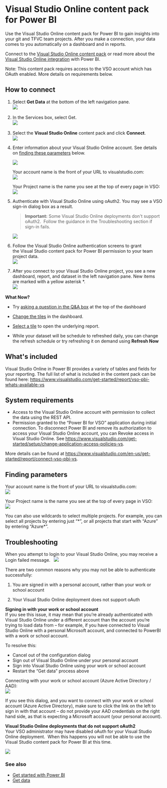 ﻿<properties 
   pageTitle="Visual Studio Online content pack for Power BI"
   description="Visual Studio Online content pack for Power BI"
   services="powerbi" 
   documentationCenter="" 
   authors="theresapalmer" 
   manager="mblythe" 
   editor=""
   tags=""/>
 
<tags
   ms.service="powerbi"
   ms.devlang="NA"
   ms.topic="article"
   ms.tgt_pltfrm="NA"
   ms.workload="powerbi"
   ms.date="02/08/2016"
   ms.author="tpalmer"/>
# Visual Studio Online content pack for Power&nbsp;BI

Use the Visual Studio Online content pack for Power BI to gain insights into your git and TFVC team projects. After you make a connection, your data comes to you automatically on a dashboard and in reports. 

Connect to the [Visual Studio Online content pack](https://app.powerbi.com/getdata/services/visual-studio-online) or read more about the [Visual Studio Online integration](https://powerbi.microsoft.com/integrations/visual_studio_online) with Power BI.

Note: This content pack requires access to the VSO account which has OAuth enabled. More details on requirements below.

## How to connect

1.  Select **Get Data** at the bottom of the left navigation pane.  
    ![](media/powerbi-content-pack-visual-studio-online/PBI_GetData.png) 

2.  In the Services box, select Get.  
    ![](media/powerbi-content-pack-visual-studio-online/PBI_GetServices.png) 

3.  Select the **Visual Studio Online** content pack and click **Connect**.     
    ![](media/powerbi-content-pack-visual-studio-online/PBI_VSOConnect.png)

4.  Enter information about your Visual Studio Online account. See details on [finding these parameters](#FindingParams) below.

    ![](media/powerbi-content-pack-visual-studio-online/PBI_VSOSignIn.png)

    Your account name is the front of your URL to visualstudio.com:    
    ![](media/powerbi-content-pack-visual-studio-online/URLimage.png)

    Your Project name is the name you see at the top of every page in VSO:  
	![](media/powerbi-content-pack-visual-studio-online/Projectimage.png)

5.  Authenticate with Visual Studio Online using oAuth2. You may see a VSO sign-in dialog box as a result.  

	>**Important:** Some Visual Studio Online deployments don't support oAuth2.  Follow the guidance in the Troubleshooting section if sign-in fails.

    ![](media/powerbi-content-pack-visual-studio-online/PBI_VSOSignIn2.png)

6.  Follow the Visual Studio Online authentication screens to grant the Visual Studio content pack for Power BI permission to your team project data.   
    ![](media/powerbi-content-pack-visual-studio-online/VSOAuthorizeApp450.png)

7.  After you connect to your Visual Studio Online project, you see a new dashboard, report, and dataset in the left navigation pane. New items are marked with a yellow asterisk \*.  
    ![](media/powerbi-content-pack-visual-studio-online/VisualStudioOnline800px.png) 


**What Now?**

- Try [asking a question in the Q&A box](powerbi-service-q-and-a.md) at the top of the dashboard

- [Change the tiles](powerbi-service-edit-a-tile-in-a-dashboard.md) in the dashboard.

- [Select a tile](powerbi-service-dashboard-tiles.md) to open the underlying report.

- While your dataset will be schedule to refreshed daily, you can change the refresh schedule or try refreshing it on demand using **Refresh Now**


## What's included

Visual Studio Online in Power BI provides a variety of tables and fields for your reporting. The full list of what is included in the content pack can be found here:  <https://www.visualstudio.com/get-started/report/vso-pbi-whats-available-vs>

## System requirements

-   Access to the Visual Studio Online account with permission to collect the data using the REST API.  
-   Permission granted to the “Power BI for VSO” application during initial connection. To disconnect Power BI and remove its authorization to access your Visual Studio Online account, you can Revoke access in Visual Studio Online. See <https://www.visualstudio.com/get-started/setup/change-application-access-policies-vs>.  

More details can be found at <https://www.visualstudio.com/en-us/get-started/report/connect-vso-pbi-vs>.

## Finding parameters 
<a name="FindingParams"></a>

Your account name is the front of your URL to visualstudio.com:    
    ![](media/powerbi-content-pack-visual-studio-online/URLimage.png)

Your Project name is the name you see at the top of every page in VSO:  
	![](media/powerbi-content-pack-visual-studio-online/Projectimage.png)

You can also use wildcards to select multiple projects. For example, you can select all projects by entering just “\*”, or all projects that start with “Azure” by entering “Azure\*”.

## Troubleshooting
  
When you attempt to login to your Visual Studio Online, you may receive a Login failed message.  
![](media/powerbi-content-pack-visual-studio-online/loginerror.png)

There are two common reasons why you may not be able to authenticate successfully:

1) You are signed in with a personal account, rather than your work or school account  

2) Your Visual Studio Online deployment does not support oAuth 

**Signing in with your work or school account**  
If you see this issue, it may mean that you’re already authenticated with Visual Studio Online under a different account than the account you’re trying to load data from – for example, if you have connected to Visual Studio Online with a personal Microsoft account, and connected to PowerBI with a work or school account.

To resolve this:  
-   Cancel out of the configuration dialog  
-   Sign out of Visual Studio Online under your personal account  
-   Sign into Visual Studio Online using your work or school account  
-   Restart the “Get data” process above  

Connecting with your work or school account (Azure Active Directory / AAD):  
    ![](media/powerbi-content-pack-visual-studio-online/vsologinscreen.png)

If you see this dialog, and you want to connect with your work or school account (Azure Active Directory), make sure to click the link on the left to sign in with that account – do not provide your AAD credentials on the right hand side, as that is expecting a Microsoft account (your personal account).

**Visual Studio Online deployments that do not support oAuth2**  
Your VSO administrator may have disabled oAuth for your Visual Studio Online deployment.  When this happens you will not be able to use the Visual Studio content pack for Power BI at this time.  

![](media/powerbi-content-pack-visual-studio-online/oauth.png)

### See also
- [Get started with Power BI](powerbi-service-get-started.md)
- [Get data](powerbi-service-get-data.md)
